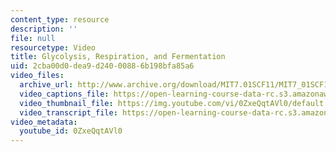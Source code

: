 ```yaml
---
content_type: resource
description: ''
file: null
resourcetype: Video
title: Glycolysis, Respiration, and Fermentation
uid: 2cba00d0-dea9-d240-0088-6b198bfa85a6
video_files:
  archive_url: http://www.archive.org/download/MIT7.01SCF11/MIT7_01SCF11_track23_300k.mp4
  video_captions_file: https://open-learning-course-data-rc.s3.amazonaws.com/7-01sc-fundamentals-of-biology-fall-2011/41d5075918365d77b6bd412bfe2002cd_0ZxeQqtAVl0.vtt
  video_thumbnail_file: https://img.youtube.com/vi/0ZxeQqtAVl0/default.jpg
  video_transcript_file: https://open-learning-course-data-rc.s3.amazonaws.com/7-01sc-fundamentals-of-biology-fall-2011/d86b640cdef3372a01d5a333b84461b3_0ZxeQqtAVl0.pdf
video_metadata:
  youtube_id: 0ZxeQqtAVl0
---
```

